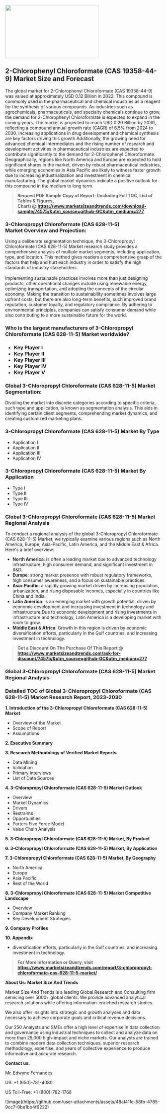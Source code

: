 <p><img class="alignnone size-medium wp-image-20088" src="https://ffe5etoiles.com/wp-content/uploads/2024/12/MST1-300x171.png" alt="" width="300" height="171" /></p><h2>2-Chlorophenyl Chloroformate (CAS 19358-44-9) Market Size and Forecast</h2><p>The global market for 2-Chlorophenyl Chloroformate (CAS 19358-44-9) was valued at approximately USD 0.12 Billion in 2022. This compound is commonly used in the pharmaceutical and chemical industries as a reagent for the synthesis of various compounds. As industries such as agrochemicals, pharmaceuticals, and specialty chemicals continue to grow, the demand for 2-Chlorophenyl Chloroformate is expected to expand in the coming years. The market is projected to reach USD 0.20 Billion by 2030, reflecting a compound annual growth rate (CAGR) of 6.5% from 2024 to 2030. Increasing applications in drug development and chemical synthesis are key factors driving this growth.Additionally, the growing need for advanced chemical intermediates and the rising number of research and development activities in pharmaceutical industries are expected to contribute significantly to the demand for 2-Chlorophenyl Chloroformate. Geographically, regions like North America and Europe are expected to hold significant shares in the market, driven by robust pharmaceutical industries, while emerging economies in Asia Pacific are likely to witness faster growth due to increasing industrialization and investment in chemical manufacturing. The global market dynamics indicate a positive outlook for this compound in the medium to long term.</p><blockquote id="" class=""><strong>Request PDF Sample Copy of Report: (Including Full TOC, List of Tables &amp; Figures, Chart)&nbsp;@&nbsp;<strong><a href="https://www.marketsizeandtrends.com/download-sample/74575/&utm_source=github-GC&utm_medium=277" target="_blank">https://www.marketsizeandtrends.com/download-sample/74575/&utm_source=github-GC&utm_medium=277</a></strong></strong></blockquote><h3 id="" class="">3-Chloropropyl Chloroformate (CAS 628-11-5) Market&nbsp;Overview and Projection:</h3><p id="" class="">Using a deliberate segmentation technique, the 3-Chloropropyl Chloroformate (CAS 628-11-5) Market research study provides a comprehensive analysis of multiple market segments, including application, type, and location. This method gives readers a comprehensive grasp of the factors that help and hurt each industry in order to satisfy the high standards of industry stakeholders. <br /> <br />Implementing sustainable practices involves more than just designing products; other operational changes include using renewable energy, optimizing transportation, and adopting the concepts of the circular economy. Making the transition to sustainability sometimes involves large upfront costs, but there are also long-term benefits, such improved brand reputation, customer loyalty, and regulatory compliance. By adhering to environmental principles, companies can satisfy consumer demand while also contributing to a more sustainable future for the world.</p><h3 id="" class="">Who is the largest manufacturers of&nbsp;3-Chloropropyl Chloroformate (CAS 628-11-5) Market worldwide?</h3><h3 class=""><p><ul><li>Key Player I </li><li> Key Player II </li><li> Key Player III </li><li> Key Player IV </li><li> Key Player V</li></ul></p></h3><h3 id="" class="">Global&nbsp;3-Chloropropyl Chloroformate (CAS 628-11-5) Market Segmentation:</h3><p id="" class="">Dividing the market into discrete categories according to specific criteria, such type and application, is known as segmentation analysis. This aids in identifying certain client segments, comprehending market dynamics, and creating customized marketing plans.</p><h3 id="" class="">3-Chloropropyl Chloroformate (CAS 628-11-5) Market&nbsp;By Type</h3><p><p><ul><li>Application I</li><li> Application II</li><li> Application III</li><li> Application IV</p></li></ul></p></p><h3 id="" class="">3-Chloropropyl Chloroformate (CAS 628-11-5) Market&nbsp;By Application</h3><p class=""><p><ul><li>Type I</li><li> Type II</li><li> Type III</li><li> Type IV</li></ul></p></p><h3 id="" class="">Global 3-Chloropropyl Chloroformate (CAS 628-11-5) Market Regional Analysis</h3><p id="" class="">To conduct a regional analysis of the global 3-Chloropropyl Chloroformate (CAS 628-11-5) Market, we typically examine various regions such as North America, Europe, Asia-Pacific, Latin America, and the Middle East &amp; Africa. Here's a brief overview:</p><ul><li><strong>North America</strong>: is often a leading market due to advanced technology infrastructure, high consumer demand, and significant investment in R&amp;D.</li><li><strong>Europe</strong>: strong market presence with robust regulatory frameworks, high consumer awareness, and a focus on sustainable practices.</li><li><strong>Asia-Pacific</strong>: a rapidly growing market driven by increasing population, urbanization, and rising disposable incomes, especially in countries like China and India.</li><li><strong>Latin America</strong>: is an emerging market with growth potential, driven by economic development and increasing investment in technology and infrastructure.Due to economic development and rising investments in infrastructure and technology, Latin America is a developing market with room to grow.</li><li><strong>Middle East &amp; Africa</strong>: Growth in this region is driven by economic diversification efforts, particularly in the Gulf countries, and increasing investment in technology.</li></ul><blockquote id="" class=""><strong>Get a Discount On The Purchase Of This Report @ <strong><a href="https://www.marketsizeandtrends.com/ask-for-discount/74575/&utm_source=github-GC&utm_medium=277" target="_blank">https://www.marketsizeandtrends.com/ask-for-discount/74575/&utm_source=github-GC&utm_medium=277</a></strong></strong></blockquote><h3 id="" class="">Global 3-Chloropropyl Chloroformate (CAS 628-11-5) Market Regional Analysis</h3><h3 id="" class="">Detailed TOC of Global 3-Chloropropyl Chloroformate (CAS 628-11-5) Market Research Report, 2023-2030</h3><p id="" class=""><strong>1. Introduction of the 3-Chloropropyl Chloroformate (CAS 628-11-5) Market</strong></p><ul><li>Overview of the Market</li><li>Scope of Report</li><li>Assumptions</li></ul><p id="" class=""><strong>2. Executive Summary</strong></p><p id="" class=""><strong>3. Research Methodology of Verified Market Reports</strong></p><ul><li>Data Mining</li><li>Validation</li><li>Primary Interviews</li><li>List of Data Sources</li></ul><p id="" class=""><strong>4. 3-Chloropropyl Chloroformate (CAS 628-11-5) Market Outlook</strong></p><ul><li>Overview</li><li>Market Dynamics</li><li>Drivers</li><li>Restraints</li><li>Opportunities</li><li>Porters Five Force Model</li><li>Value Chain Analysis</li></ul><p id="" class=""><strong>5. 3-Chloropropyl Chloroformate (CAS 628-11-5) Market, By Product</strong></p><p id="" class=""><strong>6. 3-Chloropropyl Chloroformate (CAS 628-11-5) Market, By Application</strong></p><p id="" class=""><strong>7. 3-Chloropropyl Chloroformate (CAS 628-11-5) Market, By Geography</strong></p><ul><li>North America</li><li>Europe</li><li>Asia Pacific</li><li>Rest of the World</li></ul><p id="" class=""><strong>8. 3-Chloropropyl Chloroformate (CAS 628-11-5) Market Competitive Landscape</strong></p><ul><li>Overview</li><li>Company Market Ranking</li><li>Key Development Strategies</li></ul><p id="" class=""><strong>9. Company Profiles</strong></p><p id="" class=""><strong>10. Appendix</strong></p><ul><li>diversification efforts, particularly in the Gulf countries, and increasing investment in technology.</li></ul><blockquote id="" class=""><strong>For More Information or Query, visit <strong><strong><a href="https://www.marketsizeandtrends.com/report/3-chloropropyl-chloroformate-cas-628-11-5-market/" target="_blank">https://www.marketsizeandtrends.com/report/3-chloropropyl-chloroformate-cas-628-11-5-market/</a></strong></strong></strong></blockquote><p id="" class=""><strong>About Us: Market Size And Trends</strong></p><p id="" class="">Market Size And Trends is a leading Global Research and Consulting firm servicing over 5000+ global clients. We provide advanced analytical research solutions while offering information-enriched research studies.</p><p id="" class="">We also offer insights into strategic and growth analyses and data necessary to achieve corporate goals and critical revenue decisions.</p><p id="" class="">Our 250 Analysts and SMEs offer a high level of expertise in data collection and governance using industrial techniques to collect and analyze data on more than 25,000 high-impact and niche markets. Our analysts are trained to combine modern data collection techniques, superior research methodology, expertise, and years of collective experience to produce informative and accurate research.</p><p id="" class=""><strong>Contact us:</strong></p><p id="" class="">Mr. Edwyne Fernandes</p><p id="" class="">US: +1 (650)-781-4080</p><p id="" class="">US Toll-Free: +1 (800)-782-1768</p>
![image](https://github.com/user-attachments/assets/48af41fe-58fb-4785-9cc7-0be1bb4f6222)
